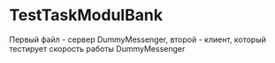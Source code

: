 # TestTaskModulBank
Первый файл - сервер DummyMessenger, второй - клиент, который тестирует скорость работы DummyMessenger
